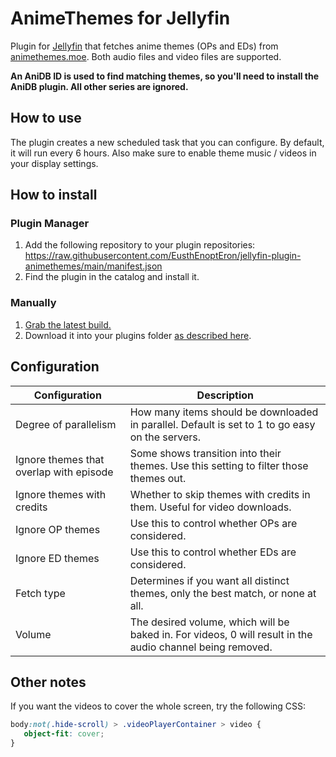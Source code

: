 # AnimeThemes for Jellyfin

Plugin for [Jellyfin](https://jellyfin.org/) that fetches anime themes (OPs and EDs)
from [animethemes.moe](https://animethemes.moe). Both audio files and video files are supported.

**An AniDB ID is used to find matching themes, so you'll need to install the AniDB plugin. All other series are ignored.**

## How to use

The plugin creates a new scheduled task that you can configure. By default, it will run every 6 hours.
Also make sure to enable theme music / videos in your display settings.

## How to install

### Plugin Manager

1. Add the following repository to your plugin repositories:
   https://raw.githubusercontent.com/EusthEnoptEron/jellyfin-plugin-animethemes/main/manifest.json
2. Find the plugin in the catalog and install it.

### Manually

1. [Grab the latest build.](https://github.com/Testycro/jellyfin-plugin-animethemes/actions/workflows/build.yaml)
2. Download it into your plugins folder [as described here](https://jellyfin.org/docs/general/server/plugins/).

## Configuration

| Configuration                            | Description                                                                                               |
|------------------------------------------|-----------------------------------------------------------------------------------------------------------|
| Degree of parallelism                    | How many items should be downloaded in parallel. Default is set to 1 to go easy on the servers.           |
| Ignore themes that overlap with episode  | Some shows transition into their themes. Use this setting to filter those themes out.                     |
| Ignore themes with credits               | Whether to skip themes with credits in them. Useful for video downloads.                                  |
| Ignore OP themes                         | Use this to control whether OPs are considered.                                                           |
| Ignore ED themes                         | Use this to control whether EDs are considered.                                                           |
| Fetch type                               | Determines if you want all distinct themes, only the best match, or none at all.                          |
| Volume                                   | The desired volume, which will be baked in. For videos, 0 will result in the audio channel being removed. |

## Other notes

If you want the videos to cover the whole screen, try the following CSS:

```css
body:not(.hide-scroll) > .videoPlayerContainer > video {
   object-fit: cover;
}
```
